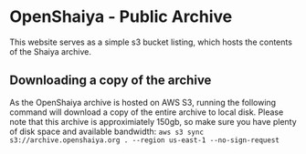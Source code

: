 # OpenShaiya - Public Archive

This website serves as a simple s3 bucket listing, which hosts the contents
of the Shaiya archive.

## Downloading a copy of the archive

As the OpenShaiya archive is hosted on AWS S3, running the following command will download a copy of the entire archive to local disk. Please note that
this archive is approximiately 150gb, so make sure you have plenty of disk space and available bandwidth:
`aws s3 sync s3://archive.openshaiya.org . --region us-east-1 --no-sign-request`

[aws-cli]: https://aws.amazon.com/cli/

